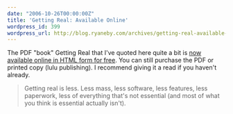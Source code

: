 ```yaml
---
date: "2006-10-26T00:00:00Z"
title: 'Getting Real: Available Online'
wordpress_id: 399
wordpress_url: http://blog.ryaneby.com/archives/getting-real-available-online/
---
```

The PDF "book" Getting Real that I've quoted here quite a bit is <a href="http://gettingreal.37signals.com/toc.php">now available online in HTML form for free</a>. You can still purchase the PDF or printed copy (lulu publishing).  I recommend giving it a read if you haven't already.

<blockquote>Getting real is less. Less mass, less software, less features, less paperwork, less of everything that's not essential (and most of what you think is essential actually isn't).</blockquote>

